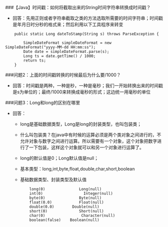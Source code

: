 ###【Java】时间戳：如何将截取出来的String时间字符串转换成时间戳？
- 回答：先用正则或者字符串截取之类的方法选取所需要的时间字符串；时间戳是年月日时分秒的格式来；然后利用以下工具程序来转变
```
    public static Long dateToStamp(String s) throws ParseException {
    
        SimpleDateFormat simpleDateFormat = new SimpleDateFormat("yyyy-MM-dd HH:mm:ss");
        Date date = simpleDateFormat.parse(s);
        Long ts = date.getTime() / 1000;
        return ts;
    }
```

###问题2：上面的时间戳转换的时候最后为什么要/1000？
- 回答：时间戳是两种，一种是秒，一种是毫秒；我们一开始转换出来的时间戳是s为单位的；最终/1000来转换成毫秒的形式；这边统一用毫秒的单位

###问题3：Long和long的区别在哪里
- 回答：
  - long是基础数据类型，Long是long的封装类型，也叫包装类；
  - 什么叫包装类？在java中有时候的运算必须是两个类对象之间进行的，不允许对象与数字之间进行运算。所以需要有一个对象，这个对象把数字进行了一下包装，这样这个对象就可以和另一个对象进行运算了。

  - long的默认值是0；Long默认值是null；

  - 基本类型：long,int,byte,float,double,char,short,boolean

  - 基础数据类型、封装类型及默认值
 
   
            long(0)               Long(null)
            int(0)                  Integer(null)
            byte(0)               Byte(null)
            float(0.0)            Float(null)
            double(0.0)        Double(null)
            short(0)              Short(null)
            char(0)                Character(null)
            boolean(false)    Boolean(null)